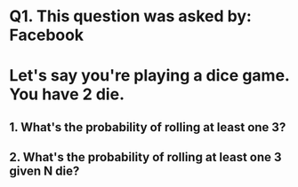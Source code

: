 # Q1. This question was asked by: Facebook
# Let's say you're playing a dice game. You have 2 die. 
## 1. What's the probability of rolling at least one 3?
## 2. What's the probability of rolling at least one 3 given N die?
